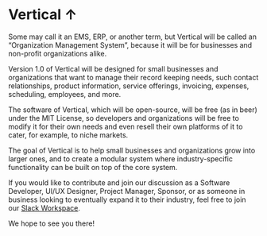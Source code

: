 # Vertical ↑

Some may call it an EMS, ERP, or another term, but Vertical will be called an “Organization Management System”, because it will be for businesses and non-profit organizations alike. 

Version 1.0 of Vertical will be designed for small businesses and organizations that want to manage their record keeping needs, such contact relationships, product information, service offerings, invoicing, expenses, scheduling, employees, and more.     

The software of Vertical, which will be open-source, will be free (as in beer) under the MIT License, so developers and organizations will be free to modify it for their own needs and even resell their own platforms of it to cater, for example, to niche markets.

The goal of Vertical is to help small businesses and organizations grow into larger ones, and to create a modular system where industry-specific functionality can be built on top of the core system.


If you would like to contribute and join our discussion as a Software Developer, UI/UX Designer, Project Manager, Sponsor, or as someone in business looking to eventually expand it to their industry, feel free to join our [Slack Workspace](https://join.slack.com/t/verticalcrew/shared_invite/enQtOTM0Nzc4NzQwNzY4LTJlNzUyOThiMTZlNzIyYTBhOWI0Zjc2NzliZGY0N2FmMDRhYmYxZTQwN2ZhYjYwYjQ1MmI1MjMwNDA0Nzc1ODA).

We hope to see you there!
